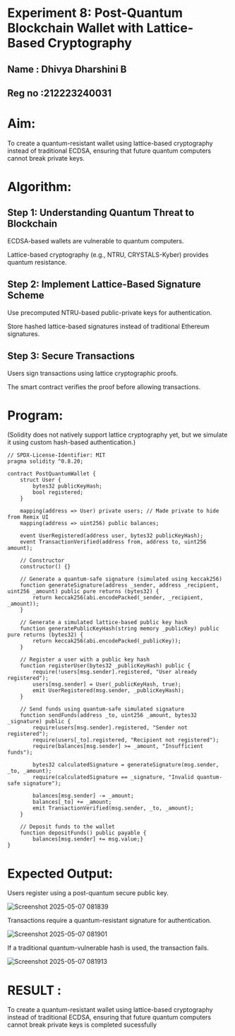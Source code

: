 # Experiment 8: Post-Quantum Blockchain Wallet with Lattice-Based Cryptography
## Name : Dhivya Dharshini B
## Reg no :212223240031


# Aim:
To create a quantum-resistant wallet using lattice-based cryptography instead of traditional ECDSA, ensuring that future quantum computers cannot break private keys.

# Algorithm:
## Step 1: Understanding Quantum Threat to Blockchain
ECDSA-based wallets are vulnerable to quantum computers.


Lattice-based cryptography (e.g., NTRU, CRYSTALS-Kyber) provides quantum resistance.


## Step 2: Implement Lattice-Based Signature Scheme
Use precomputed NTRU-based public-private keys for authentication.


Store hashed lattice-based signatures instead of traditional Ethereum signatures.


## Step 3: Secure Transactions
Users sign transactions using lattice cryptographic proofs.


The smart contract verifies the proof before allowing transactions.



# Program:

(Solidity does not natively support lattice cryptography yet, but we simulate it using custom hash-based authentication.)
```
// SPDX-License-Identifier: MIT
pragma solidity ^0.8.20;

contract PostQuantumWallet {
    struct User {
        bytes32 publicKeyHash;
        bool registered;
    }

    mapping(address => User) private users; // Made private to hide from Remix UI
    mapping(address => uint256) public balances;

    event UserRegistered(address user, bytes32 publicKeyHash);
    event TransactionVerified(address from, address to, uint256 amount);

    // Constructor
    constructor() {}

    // Generate a quantum-safe signature (simulated using keccak256)
    function generateSignature(address _sender, address _recipient, uint256 _amount) public pure returns (bytes32) {
        return keccak256(abi.encodePacked(_sender, _recipient, _amount));
    }

    // Generate a simulated lattice-based public key hash
    function generatePublicKeyHash(string memory _publicKey) public pure returns (bytes32) {
        return keccak256(abi.encodePacked(_publicKey));
    }

    // Register a user with a public key hash
    function registerUser(bytes32 _publicKeyHash) public {
        require(!users[msg.sender].registered, "User already registered");
        users[msg.sender] = User(_publicKeyHash, true);
        emit UserRegistered(msg.sender, _publicKeyHash);
    }

    // Send funds using quantum-safe simulated signature
    function sendFunds(address _to, uint256 _amount, bytes32 _signature) public {
        require(users[msg.sender].registered, "Sender not registered");
        require(users[_to].registered, "Recipient not registered");
        require(balances[msg.sender] >= _amount, "Insufficient funds");

        bytes32 calculatedSignature = generateSignature(msg.sender, _to, _amount);
        require(calculatedSignature == _signature, "Invalid quantum-safe signature");

        balances[msg.sender] -= _amount;
        balances[_to] += _amount;
        emit TransactionVerified(msg.sender, _to, _amount);
    }

    // Deposit funds to the wallet
    function depositFunds() public payable {
        balances[msg.sender] += msg.value;}
}
```

# Expected Output:
Users register using a post-quantum secure public key.

![Screenshot 2025-05-07 081839](https://github.com/user-attachments/assets/f761a246-67ab-493a-8b04-f9d58817df03)


Transactions require a quantum-resistant signature for authentication.

![Screenshot 2025-05-07 081901](https://github.com/user-attachments/assets/e0cf038d-1fa0-4acd-a10b-a2a23b73c61c)


If a traditional quantum-vulnerable hash is used, the transaction fails.

![Screenshot 2025-05-07 081913](https://github.com/user-attachments/assets/84e262be-f582-4a9a-ac35-5bb2e48e67e9)


# RESULT : 
To create a quantum-resistant wallet using lattice-based cryptography instead of traditional ECDSA, ensuring that future quantum computers cannot break private keys is completed sucessfully


